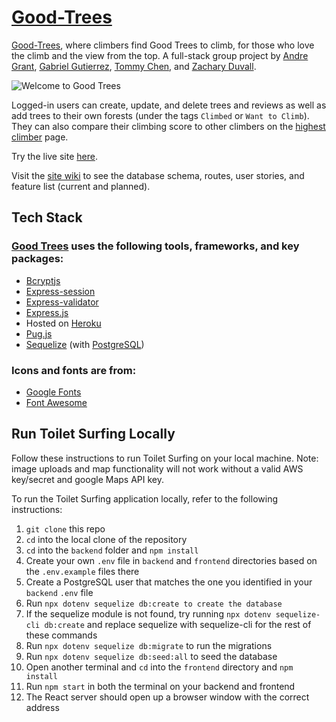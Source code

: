 # [Good-Trees](https://goodtrees.herokuapp.com/)

[Good-Trees](https://goodtrees.herokuapp.com/), where climbers find Good Trees to climb, for those who love the climb and the view from the top. A full-stack group project by [Andre Grant](https://github.com/IamDgrant), [Gabriel Gutierrez](https://github.com/OptimumMars), [Tommy Chen](https://github.com/btcblade), and [Zachary Duvall](https://github.com/zduvall).

![Welcome to Good Trees](https://good-trees.s3-us-west-1.amazonaws.com/GoodTrees-preview.png)

Logged-in users can create, update, and delete trees and reviews as well as add trees to their own forests (under the tags `Climbed` or `Want to Climb`). They can also compare their climbing score to other climbers on the [highest climber](https://goodtrees.herokuapp.com/highest-climbers) page.

Try the live site [here](https://goodtrees.herokuapp.com/).

Visit the [site wiki](https://github.com/zduvall/Good-Trees/wiki) to see the database schema, routes, user stories, and feature list (current and planned).

## Tech Stack

### [Good Trees](https://goodtrees.herokuapp.com/) uses the following tools, frameworks, and key packages:

- [Bcryptjs](https://www.npmjs.com/package/bcrypt)
- [Express-session](https://www.npmjs.com/package/express-session)
- [Express-validator](https://express-validator.github.io/docs/)
- [Express.js](https://expressjs.com/)
- Hosted on [Heroku](https://dashboard.heroku.com/)
- [Pug.js](https://nodejs.org/en/)
- [Sequelize](https://sequelize.org/) (with [PostgreSQL](https://www.postgresql.org/))

### Icons and fonts are from:

- [Google Fonts](https://fonts.google.com/)
- [Font Awesome](https://fontawesome.com/)

## Run Toilet Surfing Locally

Follow these instructions to run Toilet Surfing on your local machine. Note: image uploads and map functionality will not work without a valid AWS key/secret and google Maps API key.

To run the Toilet Surfing application locally, refer to the following instructions:

1. `git clone` this repo
2. `cd` into the local clone of the repository
3. `cd` into the `backend` folder and `npm install`
4. Create your own `.env` file in `backend` and `frontend` directories based on the `.env.example` files there
5. Create a PostgreSQL user that matches the one you identified in your `backend` `.env` file
6. Run `npx dotenv sequelize db:create to create the database`
7. If the sequelize module is not found, try running `npx dotenv sequelize-cli db:create` and replace sequelize with sequelize-cli for the rest of these commands
8. Run `npx dotenv sequelize db:migrate` to run the migrations
9. Run `npx dotenv sequelize db:seed:all` to seed the database
10. Open another terminal and `cd` into the `frontend` directory and `npm install`
11. Run `npm start` in both the terminal on your backend and frontend
12. The React server should open up a browser window with the correct address
